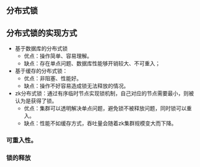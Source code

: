 ## 分布式锁


## 分布式锁的实现方式
* 基于数据库的分布式锁
    * 优点：操作简单、容易理解。
    * 缺点：存在单点问题、数据库性能够开销较大、不可重入；
* 基于缓存的分布式锁：
    * 优点：非阻塞、性能好。
    * 缺点：操作不好容易造成锁无法释放的情况。
* zk分布式锁：通过有序临时节点实现锁机制，自己对应的节点需要最小，则被认为是获得了锁。
    * 优点：集群可以透明解决单点问题，避免锁不被释放问题，同时锁可以重入。
    * 缺点：性能不如缓存方式，吞吐量会随着zk集群规模变大而下降。

### 可重入性。

### 锁的释放
